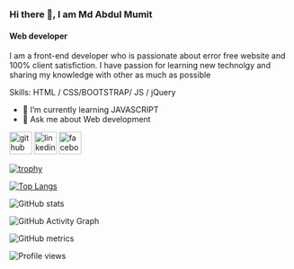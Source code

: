 
### Hi there 👋, I am Md Abdul Mumit
#### Web developer


I am a front-end developer who is passionate about error free website and 100% client satisfiction. I have passion for learning new technolgy  and sharing my knowledge with other as much as possible

Skills: HTML / CSS/BOOTSTRAP/ JS / jQuery

- 🌱 I’m currently learning JAVASCRIPT 
- 💬 Ask me about Web development 


[<img src='https://cdn.jsdelivr.net/npm/simple-icons@3.0.1/icons/github.svg' alt='github' height='40'>](https://github.com/DeveloperMumit)  [<img src='https://cdn.jsdelivr.net/npm/simple-icons@3.0.1/icons/linkedin.svg' alt='linkedin' height='40'>](https://www.linkedin.com/in/https://www.linkedin.com/in/md-abdul-mumit-35a4651b7//)  [<img src='https://cdn.jsdelivr.net/npm/simple-icons@3.0.1/icons/facebook.svg' alt='facebook' height='40'>](https://www.facebook.com/https://www.facebook.com/mumit.khan.98)  

[![trophy](https://github-profile-trophy.vercel.app/?username=DeveloperMumit)](https://github.com/ryo-ma/github-profile-trophy)

[![Top Langs](https://github-readme-stats.vercel.app/api/top-langs/?username=DeveloperMumit)](https://github.com/anuraghazra/github-readme-stats)

![GitHub stats](https://github-readme-stats.vercel.app/api?username=DeveloperMumit&show_icons=true&count_private=true)  

![GitHub Activity Graph](https://activity-graph.herokuapp.com/graph?username=DeveloperMumit)  

![GitHub metrics](https://metrics.lecoq.io/DeveloperMumit)  

![Profile views](https://gpvc.arturio.dev/DeveloperMumit)  
